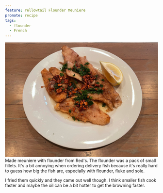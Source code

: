 ```yaml
---
feature: Yellowtail Flounder Meuniere
promote: recipe
tags:
  - flounder
  - French
---
```

![flounder meuniere](/images/recipes/fish-meuniere-1.jpg)
Made meuniere with flounder from Red's. The flounder was a pack of small fillets. It's a bit annoying when ordering delivery fish because it's really hard to guess how big the fish are, especially with flounder, fluke and sole.

I fried them quickly and they came out well though. I think smaller fish cook faster and maybe the oil can be a bit hotter to get the browning faster.
